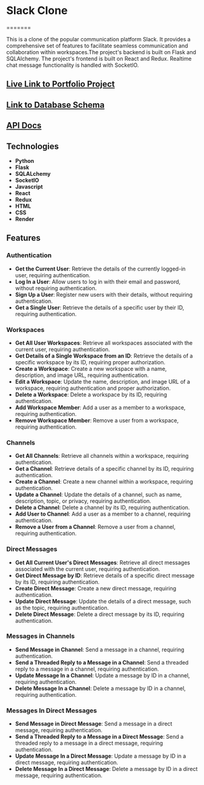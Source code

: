 # Slack Clone
=======

This is a clone of the popular communication platform Slack. It provides a comprehensive set of features to facilitate seamless communication and collaboration within workspaces.The project's backend is built on Flask and SQLAlchemy. The project's frontend is built on React and Redux. Realtime chat message functionality is handled with SocketIO. 

## [Live Link to Portfolio Project](https://aaslackcloneproject.onrender.com)
## [Link to Database Schema](https://res.cloudinary.com/dkul3ouvi/image/upload/v1686701574/Slack_Clone_Schema_hpkh68.png)
## [API Docs](https://github.com/johnny-2123/Project2_Group/blob/main/Backend_API_Docs.md)

## Technologies
- **Python**
- **Flask**
- **SQLALchemy**
- **SocketIO**
- **Javascript**
- **React**
- **Redux**
- **HTML**
- **CSS**
- **Render**

## Features

### Authentication

- **Get the Current User**: Retrieve the details of the currently logged-in user, requiring authentication.
- **Log In a User**: Allow users to log in with their email and password, without requiring authentication.
- **Sign Up a User**: Register new users with their details, without requiring authentication.
- **Get a Single User**: Retrieve the details of a specific user by their ID, requiring authentication.

### Workspaces

- **Get All User Workspaces**: Retrieve all workspaces associated with the current user, requiring authentication.
- **Get Details of a Single Workspace from an ID**: Retrieve the details of a specific workspace by its ID, requiring proper authorization.
- **Create a Workspace**: Create a new workspace with a name, description, and image URL, requiring authentication.
- **Edit a Workspace**: Update the name, description, and image URL of a workspace, requiring authentication and proper authorization.
- **Delete a Workspace**: Delete a workspace by its ID, requiring authentication.
- **Add Workspace Member**: Add a user as a member to a workspace, requiring authentication.
- **Remove Workspace Member**: Remove a user from a workspace, requiring authentication.

### Channels

- **Get All Channels**: Retrieve all channels within a workspace, requiring authentication.
- **Get a Channel**: Retrieve details of a specific channel by its ID, requiring authentication.
- **Create a Channel**: Create a new channel within a workspace, requiring authentication.
- **Update a Channel**: Update the details of a channel, such as name, description, topic, or privacy, requiring authentication.
- **Delete a Channel**: Delete a channel by its ID, requiring authentication.
- **Add User to Channel**: Add a user as a member to a channel, requiring authentication.
- **Remove a User from a Channel**: Remove a user from a channel, requiring authentication.

### Direct Messages

- **Get All Current User's Direct Messages**: Retrieve all direct messages associated with the current user, requiring authentication.
- **Get Direct Message by ID**: Retrieve details of a specific direct message by its ID, requiring authentication.
- **Create Direct Message**: Create a new direct message, requiring authentication.
- **Update Direct Message**: Update the details of a direct message, such as the topic, requiring authentication.
- **Delete Direct Message**: Delete a direct message by its ID, requiring authentication.

### Messages in Channels

- **Send Message in Channel**: Send a message in a channel, requiring authentication.
- **Send a Threaded Reply to a Message in a Channel**: Send a threaded reply to a message in a channel, requiring authentication.
- **Update Message In a Channel**: Update a message by ID in a channel, requiring authentication.
- **Delete Message In a Channel**: Delete a message by ID in a channel, requiring authentication.

### Messages In Direct Messages

- **Send Message in Direct Message**: Send a message in a direct message, requiring authentication.
- **Send a Threaded Reply to a Message in a Direct Message**: Send a threaded reply to a message in a direct message, requiring authentication.
- **Update Message In a Direct Message**: Update a message by ID in a direct message, requiring authentication.
- **Delete Message In a Direct Message**: Delete a message by ID in a direct message, requiring authentication.

